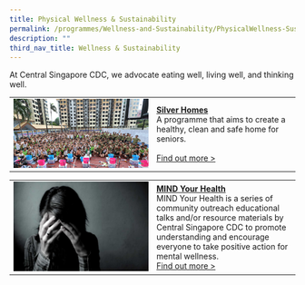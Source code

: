 ```yaml
---
title: Physical Wellness & Sustainability
permalink: /programmes/Wellness-and-Sustainability/PhysicalWellness-Sustainability
description: ""
third_nav_title: Wellness & Sustainability
---
```

At Central Singapore CDC, we advocate eating well, living well, and thinking well.

<table border="0" width="100%">
	<tr>
		<td width="50%">
			<img src="/images/Programmes/8baa7641-2a07-4597-b138-1dfcd9877b00_silver-homes.jpg">
		</td>
		<td width="50%">
			<a href="https://www.cdc.gov.sg/centralsingapore/contentdetails/silver-homes"><b>Silver Homes</b></a><br>
A programme that aims to create a healthy, clean and safe home for seniors.
			<br><br><a href="">Find out more ></a>
		</td>
	</tr>
</table>


<table border="0" width="100%">
	<tr>
		<td width="50%">
			<img src="/images/Programmes/myh-photo.jpeg">
		</td>
		<td width="50%">
			<a href="https://www.cdc.gov.sg/centralsingapore/contentdetails/silver-homes"><b>MIND Your Health</b></a><br>
MIND Your Health is a series of community outreach educational talks and/or resource materials by Central Singapore CDC to promote understanding and encourage everyone to take positive action for mental wellness.
			<br><a href="">Find out more ></a>
		</td>
	</tr>
</table>